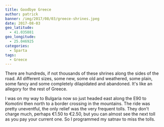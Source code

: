 ```yaml
---
title: Goodbye Greece
author: patrick
banner: /img/2017/08/03/greece-shrines.jpeg
date: 2017-08-03
geo_latitude:
  - 41.035881
geo_longitude: 
  - 25.046925
categories:
  - Sparta
tags:
  - Greece
---
```

There are hundreds, if not thousands of these shrines along the sides of the road. All different sizes, some new, some old and weathered, some plain, some fancy and some completely dilapidated and abandoned. It's like an allegory for the rest of Greece.

<!--more--> 

I was on my way to Bulgaria now so just headed east along the E90 to Komotini then north to a border crossing in the mountains. The ride was pretty uneventful, the only relief was the very frequent tolls. They don't charge much, perhaps €1.50 to €2.50, but you can almost see the next toll as you pay your current one. So I programmed my satnav to miss the tolls. 
